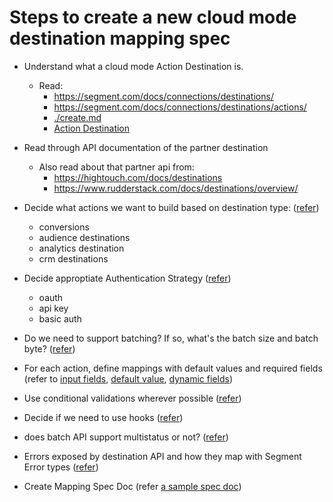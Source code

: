 # Steps to create a new cloud mode destination mapping spec

- Understand what a cloud mode Action Destination is.

  - Read:
    - https://segment.com/docs/connections/destinations/
    - https://segment.com/docs/connections/destinations/actions/
    - [./create.md](./create.md)
    - [Action Destination](.../README.md#action-destinations)

- Read through API documentation of the partner destination
  - Also read about that partner api from:
    - https://hightouch.com/docs/destinations
    - https://www.rudderstack.com/docs/destinations/overview/
- Decide what actions we want to build based on destination type: ([refer](./destination-types.md))
  - conversions
  - audience destinations
  - analytics destination
  - crm destinations
- Decide approptiate Authentication Strategy ([refer](./authentication.md))
  - oauth
  - api key
  - basic auth
- Do we need to support batching? If so, what's the batch size and batch byte? ([refer](../README.md#batching-requests))
- For each action, define mappings with default values and required fields (refer to [input fields](../README.md#input-fields), [default value](../README.md#default-values), [dynamic fields](../README.md#dynamic-fields))
- Use conditional validations wherever possible ([refer](../README.md#conditional-fields))
- Decide if we need to use hooks ([refer](../README.md#action-hooks))
- does batch API support multistatus or not? ([refer](./multistatus.md))
- Errors exposed by destination API and how they map with Segment Error types ([refer](./error-handling.md))
- Create Mapping Spec Doc <md document> (refer [a sample spec doc](./sample-mapping-spec-doc.md))
